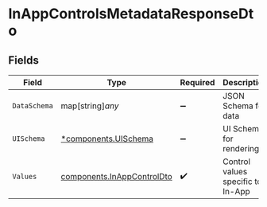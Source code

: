 # InAppControlsMetadataResponseDto


## Fields

| Field                                                                    | Type                                                                     | Required                                                                 | Description                                                              |
| ------------------------------------------------------------------------ | ------------------------------------------------------------------------ | ------------------------------------------------------------------------ | ------------------------------------------------------------------------ |
| `DataSchema`                                                             | map[string]*any*                                                         | :heavy_minus_sign:                                                       | JSON Schema for data                                                     |
| `UISchema`                                                               | [*components.UISchema](../../models/components/uischema.md)              | :heavy_minus_sign:                                                       | UI Schema for rendering                                                  |
| `Values`                                                                 | [components.InAppControlDto](../../models/components/inappcontroldto.md) | :heavy_check_mark:                                                       | Control values specific to In-App                                        |